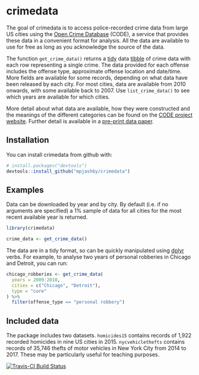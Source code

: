 # crimedata

The goal of crimedata is to access police-recorded crime data from large US 
cities using the [Open Crime Database](https://osf.io/zyaqn/) (CODE), a service 
that provides these data in a convenient format for analysis. All the data are 
available to use for free as long as you acknowledge the source of the data.

The function `get_crime_data()` returns a [tidy](https://CRAN.R-project.org/package=tidyr) 
data [tibble](https://CRAN.R-project.org/package=tibble)
of crime data with each row representing a single crime. The data provided for
each offense includes the offense type, approximate offense location and 
date/time. More fields are available for some records, depending on what data
have been released by each city. For most cities, data are available from 2010
onwards, with some available back to 2007. Use `list_crime_data()` to see which
years are available for which cities.

More detail about what data are available, how they were constructed and the
meanings of the different categories can be found on the [CODE project 
website](https://osf.io/zyaqn/). Further detail is available in a [pre-print
data paper](https://doi.org/10.31235/osf.io/9y7qz).


## Installation

You can install crimedata from github with:

``` r
# install.packages("devtools")
devtools::install_github("mpjashby/crimedata")
```


## Examples

Data can be downloaded by year and by city. By default (i.e. if no arguments are
specified) a 1% sample of data for all cities for the most recent available year 
is returned.

``` r
library(crimedata)

crime_data <- get_crime_data()
```

The data are in a tidy format, so can be quickly manipulated using 
[dplyr](https://CRAN.R-project.org/package=dplyr) verbs. For example, to analyse 
two years of personal robberies in Chicago and Detroit, you can run:

``` r
chicago_robberies <- get_crime_data(
  years = 2009:2010, 
  cities = c("Chicago", "Detroit"), 
  type = "core"
) %>% 
  filter(offense_type == "personal robbery")
```


## Included data

The package includes two datasets. `homicides15` contains records of 1,922 
recorded homicides in nine US cities in 2015. `nycvehiclethefts` contains 
records of 35,746 thefts of motor vehicles in New York City from 2014 to 2017.
These may be particularly useful for teaching purposes.


[![Travis-CI Build Status](https://travis-ci.org/mpjashby/crimedata.svg?branch=master)](https://travis-ci.org/mpjashby/crimedata)
